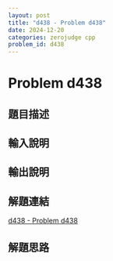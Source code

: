 ```yaml
---
layout: post
title: "d438 - Problem d438"
date: 2024-12-20
categories: zerojudge cpp
problem_id: d438
---
```


# Problem d438

## 題目描述



## 輸入說明



## 輸出說明



## 解題連結

[d438 - Problem d438](https://zerojudge.tw/ShowProblem?problemid=d438)

## 解題思路

